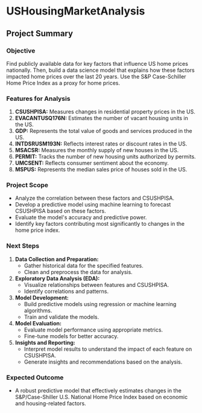 # USHousingMarketAnalysis

## Project Summary

### Objective
Find publicly available data for key factors that influence US home prices nationally. Then, build a data science model that explains how these factors impacted home prices over the last 20 years.
Use the S&P Case-Schiller Home Price Index as a proxy for home prices.

### Features for Analysis
1. **CSUSHPISA:** Measures changes in residential property prices in the US.
2. **EVACANTUSQ176N:** Estimates the number of vacant housing units in the US.
3. **GDP:** Represents the total value of goods and services produced in the US.
4. **INTDSRUSM193N:** Reflects interest rates or discount rates in the US.
5. **MSACSR:** Measures the monthly supply of new houses in the US.
6. **PERMIT:** Tracks the number of new housing units authorized by permits.
7. **UMCSENT:** Reflects consumer sentiment about the economy.
8. **MSPUS:** Represents the median sales price of houses sold in the US.

### Project Scope
- Analyze the correlation between these factors and CSUSHPISA.
- Develop a predictive model using machine learning to forecast CSUSHPISA based on these factors.
- Evaluate the model's accuracy and predictive power.
- Identify key factors contributing most significantly to changes in the home price index.

### Next Steps
1. **Data Collection and Preparation:**
   - Gather historical data for the specified features.
   - Clean and preprocess the data for analysis.
2. **Exploratory Data Analysis (EDA):**
   - Visualize relationships between features and CSUSHPISA.
   - Identify correlations and patterns.
3. **Model Development:**
   - Build predictive models using regression or machine learning algorithms.
   - Train and validate the models.
4. **Model Evaluation:**
   - Evaluate model performance using appropriate metrics.
   - Fine-tune models for better accuracy.
5. **Insights and Reporting:**
   - Interpret model results to understand the impact of each feature on CSUSHPISA.
   - Generate insights and recommendations based on the analysis.

### Expected Outcome
- A robust predictive model that effectively estimates changes in the S&P/Case-Shiller U.S. National Home Price Index based on economic and housing-related factors.

